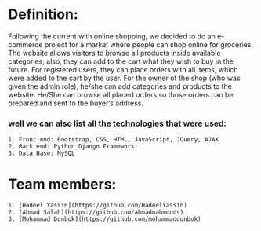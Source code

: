 
# Definition:
  Following the current with online shopping, we decided to do an e-commerce project for a market where people can shop online for groceries. 
  The website allows visitors to browse all products inside available categories; also, they can add to the cart what they wish to buy in the future.
  For registered users, they can place orders with all items, which were added to the cart by the user.
  For the owner of the shop (who was given the admin role), he/she can add categories and products to the website.
  He/She can browse all placed orders so those orders can be prepared and sent to the buyer’s address.
  
  ### well we can also list all the technologies that were used:
    1. Front end: Bootstrap, CSS, HTML, JavaScript, JQuery, AJAX
    2. Back end: Python Django Framework
    3. Data Base: MySQL 
    
 # Team members:
    1. [Hadeel Yassin](https://github.com/HadeelYassin) 
    2. [Ahmad Salah](https://github.com/ahmadmahmouds)
    3. [Mohammad Donbok](https://github.com/mohammaddonbok)
